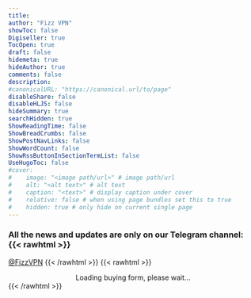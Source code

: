 ```yaml
---
title: 
author: "Fizz VPN"
showToc: false
Digiseller: true
TocOpen: true
draft: false
hidemeta: true
hideAuthor: true
comments: false
description: 
#canonicalURL: "https://canonical.url/to/page"
disableShare: false
disableHLJS: false
hideSummary: true
searchHidden: true
ShowReadingTime: false
ShowBreadCrumbs: false
ShowPostNavLinks: false
ShowWordCount: false
ShowRssButtonInSectionTermList: false
UseHugoToc: false
#cover:
#    image: "<image path/url>" # image path/url
#    alt: "<alt text>" # alt text
#    caption: "<text>" # display caption under cover
#    relative: false # when using page bundles set this to true
#    hidden: true # only hide on current single page
---
```

### All the news and updates are only on our Telegram channel: {{< rawhtml >}}
<a href="https://t.me/FizzVPN" target="_blank" title="Fizz VPN">@FizzVPN</a>
{{< /rawhtml >}}
{{< rawhtml >}}
<center>
<div class="digiseller-buy-standalone" data-id="3700071" data-owner="0" data-lang="en-US" data-img="0" data-img-size="180" data-name="1" data-price="1" data-no-price="0">Loading buying form, please wait...</div>
</center>
{{< /rawhtml >}}